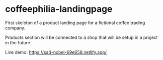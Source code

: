 # coffeephilia-landingpage

First skeleton of a product landing page for a fictional coffee trading company. 

Products section will be connected to a shop that will be setup in a project in the future.

Live demo: https://sad-nobel-69e658.netlify.app/
